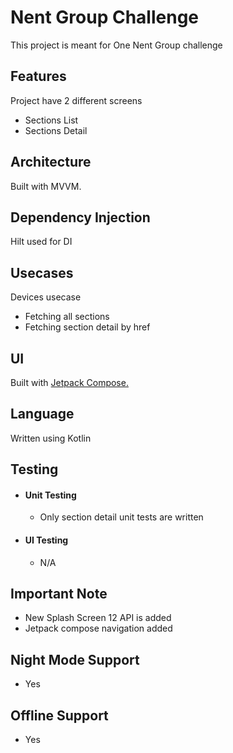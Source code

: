 # Nent Group Challenge 
This project is meant for One Nent Group challenge

## Features
Project have 2 different screens
- Sections List
- Sections Detail

## Architecture
Built with MVVM.

## Dependency Injection
Hilt used for DI

## Usecases
Devices usecase
- Fetching all sections
- Fetching section detail by href

## UI 
Built with [Jetpack Compose.](https://developer.android.com/jetpack/compose)

## Language
Written using Kotlin

## Testing
- #### Unit Testing
  - Only section detail unit tests are written
- #### UI Testing
  - N/A

## Important Note
- New Splash Screen 12 API is added 
- Jetpack compose navigation added

## Night Mode Support
- Yes 
 
## Offline Support
- Yes 
 
